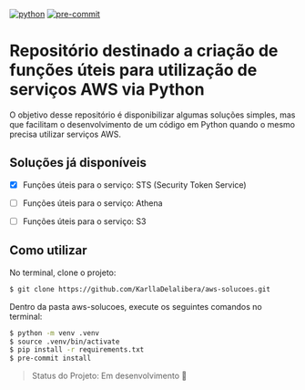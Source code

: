 [![python](https://img.shields.io/badge/python-3.8-blue.svg)](https://www.python.org/)
[![pre-commit](https://img.shields.io/badge/pre--commit-enabled-brightgreen?logo=pre-commit&logoColor=white)](https://github.com/pre-commit/pre-commit)

# Repositório destinado a criação de funções úteis para utilização de serviços AWS via Python

O objetivo desse repositório é disponibilizar algumas soluções simples, mas que facilitam o desenvolvimento de um código em Python quando o mesmo precisa utilizar serviços AWS.


## Soluções já disponíveis

- [X] Funções úteis para o serviço: STS (Security Token Service)
- [ ] Funções úteis para o serviço: Athena
- [ ] Funções úteis para o serviço: S3


## Como utilizar

No terminal, clone o projeto:

```bash
$ git clone https://github.com/KarllaDelalibera/aws-solucoes.git
```

Dentro da pasta aws-solucoes, execute os seguintes comandos no terminal:

```bash
$ python -m venv .venv
$ source .venv/bin/activate
$ pip install -r requirements.txt
$ pre-commit install
```

> Status do Projeto: Em desenvolvimento :construction:
